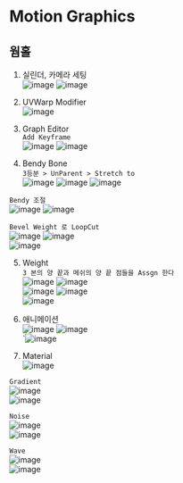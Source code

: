 Motion Graphics
================

웜홀  
-----
1. 실린더, 카메라 세팅  
![image](https://user-images.githubusercontent.com/30430227/133042671-0853cc67-72dd-48de-9016-cf2e9ea865fa.png)
![image](https://user-images.githubusercontent.com/30430227/133042693-d0472b3c-cd50-4eb8-8811-c0c6930ca6cc.png)  

2. UVWarp Modifier  
![image](https://user-images.githubusercontent.com/30430227/133042758-dce7ea8c-87e8-4c92-b9be-674181b85a84.png)  


3. Graph Editor  
`Add Keyframe`  
![image](https://user-images.githubusercontent.com/30430227/133044155-5ac76bdd-b7ca-4ab5-9da7-8512d8eca282.png)
![image](https://user-images.githubusercontent.com/30430227/133044181-2c913893-5626-4e62-8b76-20f4b30712ce.png)  


4. Bendy Bone  
`3등분 > UnParent > Stretch to`  
![image](https://user-images.githubusercontent.com/30430227/133044706-1592824a-7631-4fae-8b6d-ffa6dd3b7d63.png)
![image](https://user-images.githubusercontent.com/30430227/133044903-7afbcb64-3da0-455f-b59a-bab56b10cc4a.png)
![image](https://user-images.githubusercontent.com/30430227/133045091-aca8df84-f6e7-42c6-a21a-08a43f58988b.png)  

`Bendy 조절`  
![image](https://user-images.githubusercontent.com/30430227/133046037-6674d531-e465-48d4-8e8f-feaba5a48d8d.png)
![image](https://user-images.githubusercontent.com/30430227/133046065-bcf3635a-d7c3-4864-8733-3034fb7de7bb.png)  

`Bevel Weight 로 LoopCut`  
![image](https://user-images.githubusercontent.com/30430227/133046541-c539358c-c419-4bb0-99fa-d6c55b445c45.png)
![image](https://user-images.githubusercontent.com/30430227/133046777-2dd00aa4-f86b-462b-8d12-f7a25d0c0ca2.png)  
![image](https://user-images.githubusercontent.com/30430227/133046733-1c279d37-f364-4cff-b6f7-00f1270955b7.png)  

5. Weight  
`3 본의 양 끝과 메쉬의 양 끝 점들을 Assgn 한다`  
![image](https://user-images.githubusercontent.com/30430227/133047234-9df37ab7-0eee-43ed-9140-9bf9d7887454.png)
![image](https://user-images.githubusercontent.com/30430227/133047299-f3c45713-9bbb-4e67-b53c-ffa346d98388.png)  
![image](https://user-images.githubusercontent.com/30430227/133047443-c6976439-918f-45f8-b3f1-9ccbfc895606.png)
![image](https://user-images.githubusercontent.com/30430227/133047487-98e2651e-c976-4875-9485-0235ba7eb906.png)  
![image](https://user-images.githubusercontent.com/30430227/133047562-e1ed4bc7-1c62-4103-9e89-84dd8603ebef.png)  


6. 애니메이션  
![image](https://user-images.githubusercontent.com/30430227/133048282-1d4281d5-426d-4852-938c-3401e8dc7157.png)
![image](https://user-images.githubusercontent.com/30430227/133048308-cd2db4bf-50bf-4e0a-93cb-6265ac0b1ce1.png)  
`![image](https://user-images.githubusercontent.com/30430227/133048378-fa79eaf8-581c-4ab5-88c7-c9ef53177e6d.png)  

7. Material  
![image](https://user-images.githubusercontent.com/30430227/133063813-37439324-7fd4-4595-b214-318948c95ac1.png)  

`Gradient`  
![image](https://user-images.githubusercontent.com/30430227/133063892-9dbdf081-b3b7-4d52-9f15-2be09e486b45.png)  
![image](https://user-images.githubusercontent.com/30430227/133063926-76a2c440-9e8a-4178-a45d-06de9f0d8afb.png)  


`Noise`  
![image](https://user-images.githubusercontent.com/30430227/133064255-b166b42d-e050-4e1f-8231-149450d4a043.png)  
![image](https://user-images.githubusercontent.com/30430227/133064274-a8b44de2-6dbb-45e2-a3df-4bc315c55d67.png)  


`Wave`  
![image](https://user-images.githubusercontent.com/30430227/133065461-fe0e1e98-4442-4a02-8295-c3f175f6d219.png)  
![image](https://user-images.githubusercontent.com/30430227/133065489-3ada20ea-380c-49bb-8dad-7787754fa759.png)  





















